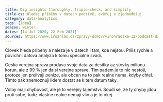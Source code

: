 ```yaml
---
title: Dig insights thoroughly, triple-check, and simplify
title-cs: Hledej příběhy v datech poctivě, ověřuj a zjednodušuj
category: data-analytics
tags: [idea]
season: winter
dates: [14 Jul 2020, 22 Feb 2021]
sources: https://www.irozhlas.cz/zpravy-domov/vinohradska-12-podcast-datari-novinarska-cena_2006220600_bar
---
```


Clovek hleda pribehy a naleza je v datech i tam, kde nejsou. Prilis rychle a povrchni datova analyza k tomu specialne svadi.

Ceska verejna sprava prodava svoje data za desitky az stovky milionu korun, ale z 99 % jen dalsi verejne sprave. Tim padem je to nic nestoji, protoze jen prelivaji penize, ale obcan na to pak realne nema, kdyby chtel. Timto pak znemoznuji lidem dostat se k tem datum taky.

Volby maji chybovost, ale je to verejny tajemstvi. Soudi se, ze ty chyby jdou proti sobe, tudiz vlastne realne nemaji vliv a je to okej.